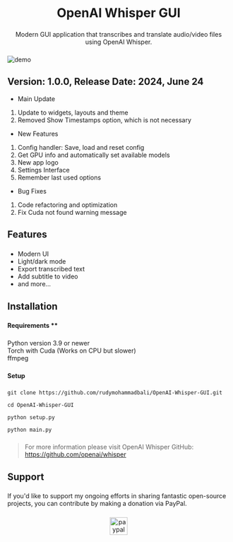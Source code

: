 <h1 align="center">OpenAI Whisper GUI</h1>

###

<p align="center">Modern GUI application that transcribes and translate audio/video files using OpenAI Whisper.</p>

###

![demo](https://github.com/rudymohammadbali/OpenAI-Whisper-GUI/assets/63475761/96b3e69e-067c-461e-b212-e1884f15a2a3)


###

<h2 align="left">Version: 1.0.0, Release Date: 2024, June 24</h2>

- Main Update
1. Update to widgets, layouts and theme
2. Removed Show Timestamps option, which is not necessary

- New Features
1. Config handler: Save, load and reset config
2. Get GPU info and automatically set available models
3. New app logo
4. Settings Interface
5. Remember last used options

- Bug Fixes
1. Code refactoring and optimization
2. Fix Cuda not found warning message

<h2 align="left">Features</h2>

###

- Modern UI
- Light/dark mode
- Export transcribed text
- Add subtitle to video
- and more...

###

<h2 align="left">Installation</h2>

###

<h4 align="left">Requirements **</h4>

###

<p align="left">Python version 3.9 or newer<br>Torch with Cuda (Works on CPU but slower)<br>ffmpeg</p>

###

<h4 align="left">Setup</h4>

###

```
git clone https://github.com/rudymohammadbali/OpenAI-Whisper-GUI.git
```
```
cd OpenAI-Whisper-GUI
```
```
python setup.py
```
```
python main.py
```
###

> For more information please visit OpenAI Whisper GitHub: https://github.com/openai/whisper

###

<h2 align="left">Support</h2>

###

<p align="left">If you'd like to support my ongoing efforts in sharing fantastic open-source projects, you can contribute by making a donation via PayPal.</p>

###

<div align="center">
  <a href="https://www.paypal.com/paypalme/iamironman0" target="_blank">
    <img src="https://img.shields.io/static/v1?message=PayPal&logo=paypal&label=&color=00457C&logoColor=white&labelColor=&style=flat" height="40" alt="paypal logo"  />
  </a>
</div>

###
